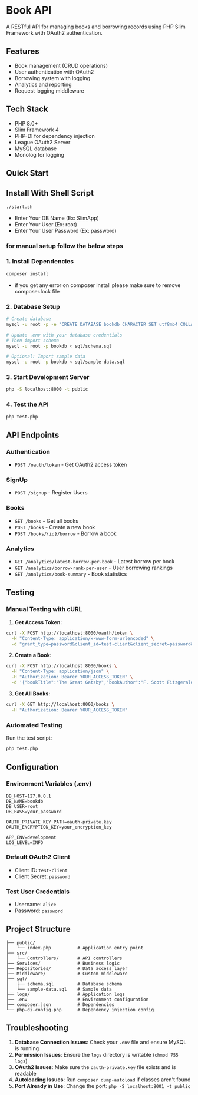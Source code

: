 # Book API

A RESTful API for managing books and borrowing records using PHP Slim Framework with OAuth2 authentication.

## Features

- Book management (CRUD operations)
- User authentication with OAuth2
- Borrowing system with logging
- Analytics and reporting
- Request logging middleware

## Tech Stack

- PHP 8.0+
- Slim Framework 4
- PHP-DI for dependency injection
- League OAuth2 Server
- MySQL database
- Monolog for logging

## Quick Start
## Install With Shell Script
```bash
./start.sh
```
- Enter Your DB Name        (Ex: SlimApp)
- Enter Your User           (Ex: root)
- Enter Your User Password  (Ex: password)
### for manual setup follow the below steps

### 1. Install Dependencies

```bash
composer install
```
- if you get any error on composer install please make sure to remove composer.lock file
### 2. Database Setup
```bash
# Create database
mysql -u root -p -e "CREATE DATABASE bookdb CHARACTER SET utf8mb4 COLLATE utf8mb4_unicode_ci;"

# Update .env with your database credentials
# Then import schema
mysql -u root -p bookdb < sql/schema.sql

# Optional: Import sample data
mysql -u root -p bookdb < sql/sample-data.sql
```

### 3. Start Development Server

```bash
php -S localhost:8000 -t public
```

### 4. Test the API

```bash
php test.php
```

## API Endpoints

### Authentication

- `POST /oauth/token` - Get OAuth2 access token

### SignUp
- `POST /signup` - Register Users

### Books

- `GET /books` - Get all books
- `POST /books` - Create a new book
- `POST /books/{id}/borrow` - Borrow a book

### Analytics

- `GET /analytics/latest-borrow-per-book` - Latest borrow per book
- `GET /analytics/borrow-rank-per-user` - User borrowing rankings
- `GET /analytics/book-summary` - Book statistics

## Testing

### Manual Testing with cURL

1. **Get Access Token:**

```bash
curl -X POST http://localhost:8000/oauth/token \
  -H "Content-Type: application/x-www-form-urlencoded" \
  -d "grant_type=password&client_id=test-client&client_secret=password&username=alice&password=password"
```

2. **Create a Book:**

```bash
curl -X POST http://localhost:8000/books \
  -H "Content-Type: application/json" \
  -H "Authorization: Bearer YOUR_ACCESS_TOKEN" \
  -d '{"bookTitle":"The Great Gatsby","bookAuthor":"F. Scott Fitzgerald","bookPublishYear":1925}'
```

3. **Get All Books:**

```bash
curl -X GET http://localhost:8000/books \
  -H "Authorization: Bearer YOUR_ACCESS_TOKEN"
```

### Automated Testing

Run the test script:

```bash
php test.php
```

## Configuration

### Environment Variables (.env)

```env
DB_HOST=127.0.0.1
DB_NAME=bookdb
DB_USER=root
DB_PASS=your_password

OAUTH_PRIVATE_KEY_PATH=oauth-private.key
OAUTH_ENCRYPTION_KEY=your_encryption_key

APP_ENV=development
LOG_LEVEL=INFO
```

### Default OAuth2 Client

- Client ID: `test-client`
- Client Secret: `password`

### Test User Credentials

- Username: `alice`
- Password: `password`

## Project Structure

```
├── public/
│   └── index.php          # Application entry point
├── src/
│   └── Controllers/       # API controllers
├── Services/              # Business logic
├── Repositories/          # Data access layer
├── Middleware/            # Custom middleware
├── sql/
│   ├── schema.sql         # Database schema
│   └── sample-data.sql    # Sample data
├── logs/                  # Application logs
├── .env                   # Environment configuration
├── composer.json          # Dependencies
└── php-di-config.php      # Dependency injection config
```

## Troubleshooting

1. **Database Connection Issues**: Check your `.env` file and ensure MySQL is running
2. **Permission Issues**: Ensure the `logs` directory is writable (`chmod 755 logs`)
3. **OAuth2 Issues**: Make sure the `oauth-private.key` file exists and is readable
4. **Autoloading Issues**: Run `composer dump-autoload` if classes aren't found
5. **Port Already in Use**: Change the port: `php -S localhost:8001 -t public`


